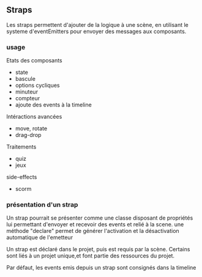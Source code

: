## Straps

Les straps permettent d'ajouter de la logique à une scène, en utilisant le systeme d'eventEmitters pour envoyer des messages aux composants.

### usage

Etats des composants

- state
- bascule
- options cycliques
- minuteur
- compteur
- ajoute des events à la timeline

Intéractions avancées

- move, rotate
- drag-drop

Traitements

- quiz
- jeux

side-effects

- scorm

### présentation d'un strap

Un strap pourrait se présenter comme une classe disposant de propriétés lui permettant d'envoyer et recevoir des events et relié à la scene.
une méthode "declare" permet de générer l'activation et la désactivation automatique de l'emetteur

Un strap est déclaré dans le projet, puis est requis par la scène.
Certains sont liés à un projet unique,et font partie des ressources du projet.

Par défaut, les events emis depuis un strap sont consignés dans la timeline

